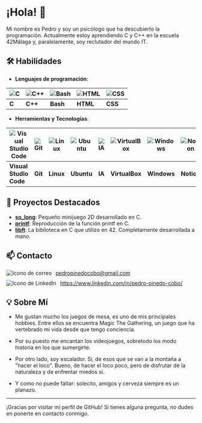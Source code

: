 # ¡Hola! 👋

Mi nombre es Pedro y soy un psicólogo que ha descubierto la programación. Actualmente estoy aprendiendo C y C++ en la escuela 42Málaga y, paralelamente, soy reclutador del mundo IT. 

## 🛠 Habilidades

- **Lenguajes de programación**:

| ![C](https://skillicons.dev/icons?i=c) | ![C++](https://skillicons.dev/icons?i=cpp) | ![Bash](https://skillicons.dev/icons?i=bash) | ![HTML](https://skillicons.dev/icons?i=html) | ![CSS](https://skillicons.dev/icons?i=css) |
| -------------------------------------- | ------------------------------------------ | --------------------------------------------- | -------------------------------------------- | ------------------------------------------ |
| **C**                                  | **C++**                                    | **Bash**                                      | **HTML**                                     | **CSS**                                    |



- **Herramientas y Tecnologías**:

| ![Visual Studio Code](https://skillicons.dev/icons?i=vscode) | ![Git](https://skillicons.dev/icons?i=git) | ![Linux](https://skillicons.dev/icons?i=linux) | ![Ubuntu](https://skillicons.dev/icons?i=ubuntu) | ![IA](https://skillicons.dev/icons?i=ai) | ![VirtualBox](https://skillicons.dev/icons?i=virtualbox) | ![Windows](https://skillicons.dev/icons?i=windows) | ![Notion](https://skillicons.dev/icons?i=notion) | ![WordPress](https://skillicons.dev/icons?i=wordpress) |
| ------------------------------------------------------------ | ----------------------------------------- | --------------------------------------------- | --------------------------------------------- | ----------------------------------------- | -------------------------------------------------------- | ----------------------------------- | ------------------------- | ----------------------------------------- |
| **Visual Studio Code**                                       | **Git**                                   | **Linux**                                     | **Ubuntu**                                    | **IA**                                    | **VirtualBox**                                            | **Windows**                       | **Notion**                 | **WordPress**                            |


## 🚀 Proyectos Destacados

- **[so_long](https://github.com/pepinedo/so_long)**: Pequeño minijuego 2D desarrollado en C.
- **[printf](https://github.com/pepinedo/Printf)**: Reproducción de la función printf en C. 
- **[libft](https://github.com/pepinedo/Libft)**: La biblioteca en C que utilizo en 42. Completamente desarrollada a mano.

## 📫 Contacto

<div style="display: flex; align-items: center; margin-bottom: 10px;">
    <img src="https://skillicons.dev/icons?i=gmail" alt="Icono de correo" style="margin-right: 10px;">
    <a href="mailto:pedropinedocobo@gmail.com">pedropinedocobo@gmail.com</a>
</div>

<div style="display: flex; align-items: center;">
    <img src="https://skillicons.dev/icons?i=linkedin" alt="Icono de LinkedIn" style="margin-right: 10px;">
    <a href="https://www.linkedin.com/in/pedro-pinedo-cobo/">https://www.linkedin.com/in/pedro-pinedo-cobo/</a>
</div>


## 💡 Sobre Mí

- Me gustan mucho los juegos de mesa, es uno de mis principales hobbies. Entre ellos se encuentra Magic The Gathering, un juego que ha vertebrado mi vida desde que tengo conciencia.

- Por su puesto me encantan los videojuegos, sobretodo los modo historia en los que sumergirte.

- Por otro lado, soy escalador. Si, de esos que se van a la montaña a "hacer el loco". Bueno, de hacer el loco poco, pero de disfrutar de la naturaleza y de enfrentar miedos si.

- Y como no puede faltar: solecito, amigos y cerveza siempre es un planazo.


---

¡Gracias por visitar mi perfil de GitHub! Si tienes alguna pregunta, no dudes en ponerte en contacto conmigo.
